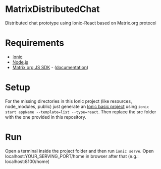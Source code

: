 # MatrixDistributedChat
Distributed chat prototype using Ionic-React based on Matrix.org protocol

# Requirements
+ [Ionic](https://ionicframework.com/docs/intro/cli)
+ [Node.js](https://nodejs.org/it/download/)
+ [Matrix.org JS SDK](https://github.com/matrix-org/matrix-js-sdk) - ([documentation](http://matrix-org.github.io/matrix-js-sdk/8.0.0/index.html))

# Setup
For the missing directories in this Ionic project (like resources, node_modules, public) just generate an [Ionic basic project](https://ionicframework.com/docs/react/your-first-app) using `ionic start appName --template=list --type=react`. Then replace the src folder with the one provided in this repository.

# Run
Open a terminal inside the project folder and then run `ionic serve`. Open localhost:YOUR_SERVING_PORT/home in browser after that (e.g.: localhost:8100/home)
